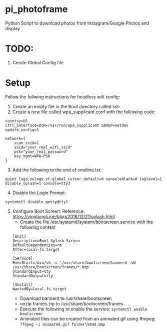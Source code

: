 # pi_photoframe
Python Script to download photos from Instagram/Google Photos and display

# TODO:
1) Create Global Config file

# Setup
Follow the follwing instructions for headless wifi config:
1) Create an empty file in the Boot directory called ssh
2) Create a new file called wpa_supplicant.conf with the following code:
```
country=US
ctrl_interface=DIR=/var/run/wpa_supplicant GROUP=netdev
update_config=1

network={
    scan_ssid=1
    ssid="your_real_wifi_ssid"
    psk="your_real_password"
    key_mgmt=WPA-PSK
}
```
3) Add the following to the end of cmdline.txt:
```
quiet logo.nologo vt.global_cursor_default=0 consoleblank=0 loglevel=1 disable_splash=1 console=tty3
```
4) Disable the Login Prompt:
```
systemctl disable getty@tty1
```
5) Configure Boot Screen:
    Reference: https://yingtongli.me/blog/2016/12/21/splash.html
    - Create the file /etc/systemd/system/bootscreen.service with the following content
    ``` 
    [Unit]
    Description=Boot Splash Screen
    DefaultDependencies=no
    After=local-fs.target

    [Service]
    ExecStart=/bin/sh -c '/usr/share/bootscreen/bannerd -vD /usr/share/bootscreen/frames/*.bmp'
    StandardInput=tty
    StandardOutput=tty

    [Install]
    WantedBy=local-fs.target
    ```
    - Download bannerd to /usr/share/bootscreen
    - unzip frames.zip to /usr/share/bootscreen/frames
    - Execute the following to enable the service:
    ```systemctl enable bootscreen```
    - Animated files can be created from an animated gif using ffmpeg:
    ```ffmpeg -i animated.gif folder\%04d.bmp```
